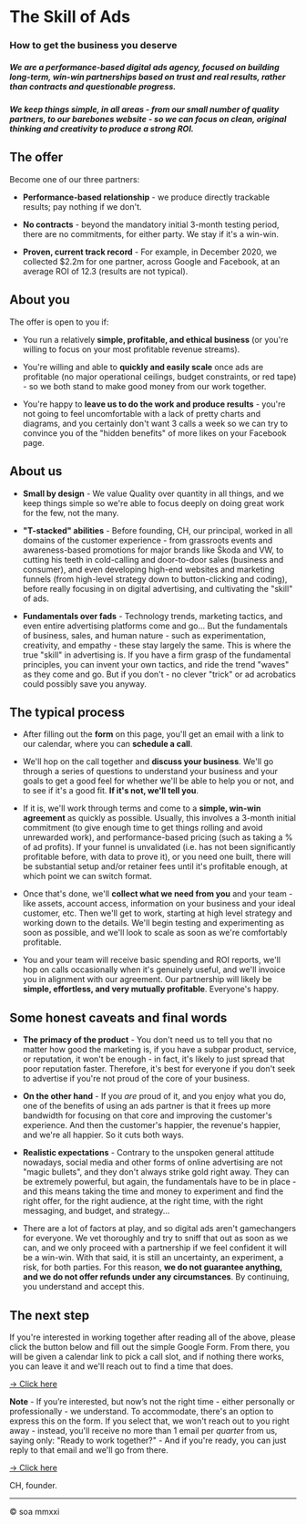 # The Skill of Ads
### How to get the business you deserve

##### We are a performance-based digital ads agency, focused on building long-term, win-win partnerships based on trust and real results, rather than contracts and questionable progress.

##### We keep things simple, in all areas - from our small number of quality partners, to our barebones website - so we can focus on clean, original thinking and creativity to produce a strong ROI.


## The offer

Become one of our three partners:

- **Performance-based relationship** - we produce directly trackable results; pay nothing if we don't.

- **No contracts** - beyond the mandatory initial 3-month testing period, there are no commitments, for either party. We stay if it's a win-win.

- **Proven, current track record** - For example, in December 2020, we collected $2.2m for one partner, across Google and Facebook, at an average ROI of 12.3 (results are not typical).


## About you

The offer is open to you if:

- You run a relatively **simple, profitable, and ethical business** (or you're willing to focus on your most profitable revenue streams).

- You're willing and able to **quickly and easily scale** once ads are profitable (no major operational ceilings, budget constraints, or red tape) - so we both stand to make good money from our work together.

- You're happy to **leave us to do the work and produce results** - you're not going to feel uncomfortable with a lack of pretty charts and diagrams, and you certainly don't want 3 calls a week so we can try to convince you of the "hidden benefits" of more likes on your Facebook page.


## About us

- **Small by design** - We value Quality over quantity in all things, and we keep things simple so we're able to focus deeply on doing great work for the few, not the many.

- **"T-stacked" abilities** - Before founding, CH, our principal, worked in all domains of the customer experience - from grassroots events and awareness-based promotions for major brands like Škoda and VW, to cutting his teeth in cold-calling and door-to-door sales (business and consumer), and even developing high-end websites and marketing funnels (from high-level strategy down to button-clicking and coding), before really focusing in on digital advertising, and cultivating the "skill" of ads.

- **Fundamentals over fads** - Technology trends, marketing tactics, and even entire advertising platforms come and go... But the fundamentals of business, sales, and human nature - such as experimentation, creativity, and empathy - these stay largely the same. This is where the true "skill" in advertising is. If you have a firm grasp of the fundamental principles, you can invent your own tactics, and ride the trend "waves" as they come and go. But if you don't - no clever "trick" or ad acrobatics could possibly save you anyway.


## The typical process

- After filling out the **form** on this page, you'll get an email with a link to our calendar, where you can **schedule a call**.

- We'll hop on the call together and **discuss your business**. We'll go through a series of questions to understand your business and your goals to get a good feel for whether we'll be able to help you or not, and to see if it's a good fit. **If it's not, we'll tell you**.

- If it is, we'll work through terms and come to a **simple, win-win agreement** as quickly as possible. Usually, this involves a 3-month initial commitment (to give enough time to get things rolling and avoid unrewarded work), and performance-based pricing (such as taking a % of ad profits). If your funnel is unvalidated (i.e. has not been significantly profitable before, with data to prove it), or you need one built, there will be substantial setup and/or retainer fees until it's profitable enough, at which point we can switch format.

- Once that's done, we'll **collect what we need from you** and your team - like assets, account access, information on your business and your ideal customer, etc. Then we'll get to work, starting at high level strategy and working down to the details. We'll begin testing and experimenting as soon as possible, and we'll look to scale as soon as we're comfortably profitable.

- You and your team will receive basic spending and ROI reports, we'll hop on calls occasionally when it's genuinely useful, and we'll invoice you in alignment with our agreement. Our partnership will likely be **simple, effortless, and very mutually profitable**. Everyone's happy.



## Some honest caveats and final words

- **The primacy of the product** - You don't need us to tell you that no matter how good the marketing is, if you have a subpar product, service, or reputation, it won't be enough - in fact, it's likely to just spread that poor reputation faster. Therefore, it's best for everyone if you don't seek to advertise if you're not proud of the core of your business.

- **On the other hand** - If you _are_ proud of it, and you enjoy what you do, one of the benefits of using an ads partner is that it frees up more bandwidth for focusing on that core and improving the customer's experience. And then the customer's happier, the revenue's happier, and we're all happier. So it cuts both ways.

- **Realistic expectations** - Contrary to the unspoken general attitude nowadays, social media and other forms of online advertising are not "magic bullets", and they don't always strike gold right away. They can be extremely powerful, but again, the fundamentals have to be in place - and this means taking the time and money to experiment and find the right offer, for the right audience, at the right time, with the right messaging, and budget, and strategy...

- There are a lot of factors at play, and so digital ads aren't gamechangers for everyone. We vet thoroughly and try to sniff that out as soon as we can, and we only proceed with a partnership if we feel confident it will be a win-win. With that said, it is still an uncertainty, an experiment, a risk, for both parties. For this reason, **we do not guarantee anything, and we do not offer refunds under any circumstances**. By continuing, you understand and accept this.



## The next step

If you're interested in working together after reading all of the above, please click the button below and fill out the simple Google Form. From there, you will be given a calendar link to pick a call slot, and if nothing there works, you can leave it and we'll reach out to find a time that does.

[-> Click here](https://www.skillofads.com/survey)

**Note** - If you’re interested, but now’s not the right time - either personally or professionally - we understand. To accommodate, there's an option to express this on the form. If you select that, we won't reach out to you right away - instead, you'll receive no more than 1 email per _quarter_ from us, saying only: "Ready to work together?" - And if you're ready, you can just reply to that email and we'll go from there.

[-> Click here](https://www.skillofads.com/survey)

CH, founder.



******

© soa mmxxi
